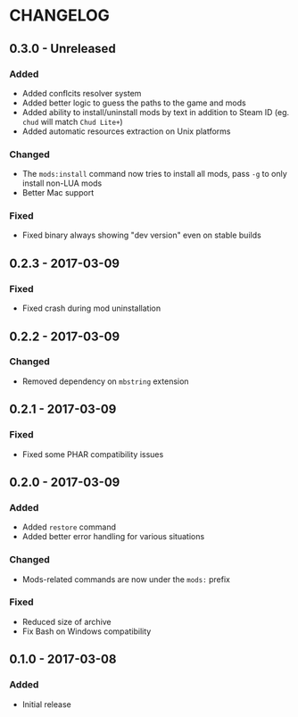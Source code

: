 # CHANGELOG

## 0.3.0 - Unreleased
### Added
- Added conflcits resolver system
- Added better logic to guess the paths to the game and mods
- Added ability to install/uninstall mods by text in addition to Steam ID (eg. `chud` will match `Chud Lite+`)
- Added automatic resources extraction on Unix platforms

### Changed
- The `mods:install` command now tries to install all mods, pass `-g` to only install non-LUA mods
- Better Mac support

### Fixed
- Fixed binary always showing "dev version" even on stable builds

## 0.2.3 - 2017-03-09
### Fixed
- Fixed crash during mod uninstallation

## 0.2.2 - 2017-03-09
### Changed
- Removed dependency on `mbstring` extension

## 0.2.1 - 2017-03-09
### Fixed
- Fixed some PHAR compatibility issues

## 0.2.0 - 2017-03-09
### Added
- Added `restore` command
- Added better error handling for various situations

### Changed
- Mods-related commands are now under the `mods:` prefix

### Fixed
- Reduced size of archive
- Fix Bash on Windows compatibility

## 0.1.0 - 2017-03-08
### Added
- Initial release